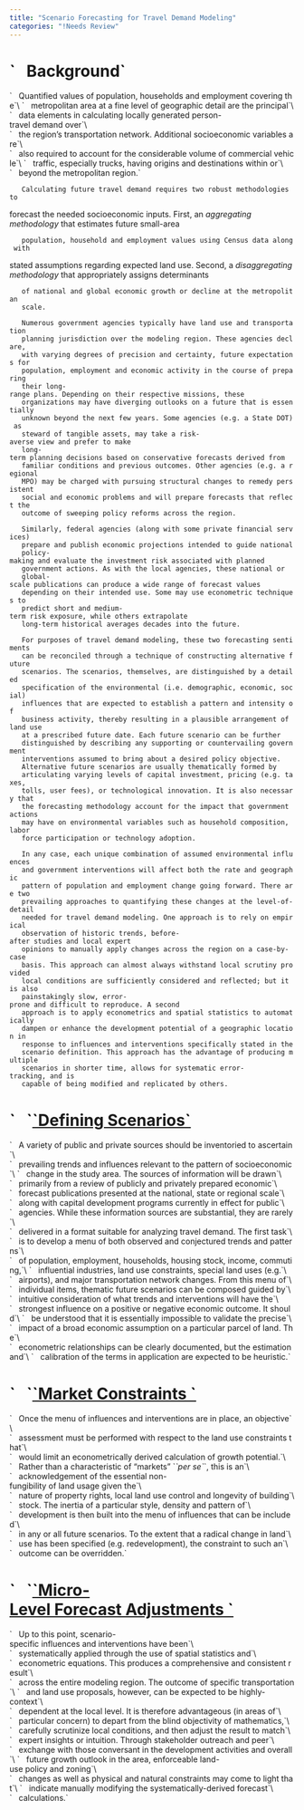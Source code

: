 ```yaml
---
title: "Scenario Forecasting for Travel Demand Modeling"
categories: "!Needs Review"
---
```


<h1>
`   Background`

</h1>
`   Quantified values of population, households and employment covering the`\
`   metropolitan area at a fine level of geographic detail are the principal`\
`   data elements in calculating locally generated person-travel demand over`\
`   the region’s transportation network. Additional socioeconomic variables are`\
`   also required to account for the considerable volume of commercial vehicle`\
`   traffic, especially trucks, having origins and destinations within or`\
`   beyond the metropolitan region.`

`   Calculating future travel demand requires two robust methodologies to`

forecast the needed socioeconomic inputs. First, an <em>aggregating methodology</em> that estimates future small-area

`   population, household and employment values using Census data along with`

stated assumptions regarding expected land use. Second, a <em>disaggregating methodology</em> that appropriately assigns determinants

`   of national and global economic growth or decline at the metropolitan`\
`   scale.`

`   Numerous government agencies typically have land use and transportation`\
`   planning jurisdiction over the modeling region. These agencies declare,`\
`   with varying degrees of precision and certainty, future expectations for`\
`   population, employment and economic activity in the course of preparing`\
`   their long-range plans. Depending on their respective missions, these`\
`   organizations may have diverging outlooks on a future that is essentially`\
`   unknown beyond the next few years. Some agencies (e.g. a State DOT) as`\
`   steward of tangible assets, may take a risk-averse view and prefer to make`\
`   long-term planning decisions based on conservative forecasts derived from`\
`   familiar conditions and previous outcomes. Other agencies (e.g. a regional`\
`   MPO) may be charged with pursuing structural changes to remedy persistent`\
`   social and economic problems and will prepare forecasts that reflect the`\
`   outcome of sweeping policy reforms across the region.`

`   Similarly, federal agencies (along with some private financial services)`\
`   prepare and publish economic projections intended to guide national`\
`   policy-making and evaluate the investment risk associated with planned`\
`   government actions. As with the local agencies, these national or`\
`   global-scale publications can produce a wide range of forecast values`\
`   depending on their intended use. Some may use econometric techniques to`\
`   predict short and medium-term risk exposure, while others extrapolate`\
`   long-term historical averages decades into the future.`

`   For purposes of travel demand modeling, these two forecasting sentiments`\
`   can be reconciled through a technique of constructing alternative future`\
`   scenarios. The scenarios, themselves, are distinguished by a detailed`\
`   specification of the environmental (i.e. demographic, economic, social)`\
`   influences that are expected to establish a pattern and intensity of`\
`   business activity, thereby resulting in a plausible arrangement of land use`\
`   at a prescribed future date. Each future scenario can be further`\
`   distinguished by describing any supporting or countervailing government`\
`   interventions assumed to bring about a desired policy objective.`\
`   Alternative future scenarios are usually thematically formed by`\
`   articulating varying levels of capital investment, pricing (e.g. taxes,`\
`   tolls, user fees), or technological innovation. It is also necessary that`\
`   the forecasting methodology account for the impact that government actions`\
`   may have on environmental variables such as household composition, labor`\
`   force participation or technology adoption.`

`   In any case, each unique combination of assumed environmental influences`\
`   and government interventions will affect both the rate and geographic`\
`   pattern of population and employment change going forward. There are two`\
`   prevailing approaches to quantifying these changes at the level-of-detail`\
`   needed for travel demand modeling. One approach is to rely on empirical`\
`   observation of historic trends, before-after studies and local expert`\
`   opinions to manually apply changes across the region on a case-by-case`\
`   basis. This approach can almost always withstand local scrutiny provided`\
`   local conditions are sufficiently considered and reflected; but it is also`\
`   painstakingly slow, error-prone and difficult to reproduce. A second`\
`   approach is to apply econometrics and spatial statistics to automatically`\
`   dampen or enhance the development potential of a geographic location in`\
`   response to influences and interventions specifically stated in the`\
`   scenario definition. This approach has the advantage of producing multiple`\
`   scenarios in shorter time, allows for systematic error-tracking, and is`\
`   capable of being modified and replicated by others.`

<h1>
`   `<u>`Defining Scenarios`</u>

</h1>
`   A variety of public and private sources should be inventoried to ascertain`\
`   prevailing trends and influences relevant to the pattern of socioeconomic`\
`   change in the study area. The sources of information will be drawn`\
`   primarily from a review of publicly and privately prepared economic`\
`   forecast publications presented at the national, state or regional scale`\
`   along with capital development programs currently in effect for public`\
`   agencies. While these information sources are substantial, they are rarely`\
`   delivered in a format suitable for analyzing travel demand. The first task`\
`   is to develop a menu of both observed and conjectured trends and patterns`\
`   of population, employment, households, housing stock, income, commuting,`\
`   influential industries, land use constraints, special land uses (e.g.`\
`   airports), and major transportation network changes. From this menu of`\
`   individual items, thematic future scenarios can be composed guided by`\
`   intuitive consideration of what trends and interventions will have the`\
`   strongest influence on a positive or negative economic outcome. It should`\
`   be understood that it is essentially impossible to validate the precise`\
`   impact of a broad economic assumption on a particular parcel of land. The`\
`   econometric relationships can be clearly documented, but the estimation and`\
`   calibration of the terms in application are expected to be heuristic.`

<h1>
`   `<u>`Market Constraints `</u>

</h1>
`   Once the menu of influences and interventions are in place, an objective`\
`   assessment must be performed with respect to the land use constraints that`\
`   would limit an econometrically derived calculation of growth potential.`\
`   Rather than a characteristic of “markets” `<em>`per se`</em>`, this is an`\
`   acknowledgement of the essential non-fungibility of land usage given the`\
`   nature of property rights, local land use control and longevity of building`\
`   stock. The inertia of a particular style, density and pattern of`\
`   development is then built into the menu of influences that can be included`\
`   in any or all future scenarios. To the extent that a radical change in land`\
`   use has been specified (e.g. redevelopment), the constraint to such an`\
`   outcome can be overridden.`

<h1>
`   `<u>`Micro-Level Forecast Adjustments `</u>

</h1>
`   Up to this point, scenario-specific influences and interventions have been`\
`   systematically applied through the use of spatial statistics and`\
`   econometric equations. This produces a comprehensive and consistent result`\
`   across the entire modeling region. The outcome of specific transportation`\
`   and land use proposals, however, can be expected to be highly-context`\
`   dependent at the local level. It is therefore advantageous (in areas of`\
`   particular concern) to depart from the blind objectivity of mathematics,`\
`   carefully scrutinize local conditions, and then adjust the result to match`\
`   expert insights or intuition. Through stakeholder outreach and peer`\
`   exchange with those conversant in the development activities and overall`\
`   future growth outlook in the area, enforceable land-use policy and zoning`\
`   changes as well as physical and natural constraints may come to light that`\
`   indicate manually modifying the systematically-derived forecast`\
`   calculations.`


